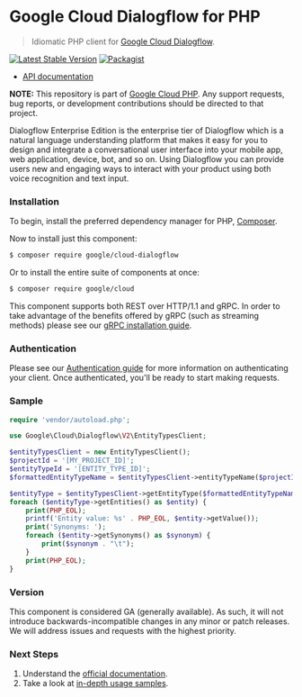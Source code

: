 # Google Cloud Dialogflow for PHP

> Idiomatic PHP client for [Google Cloud Dialogflow](https://cloud.google.com/dialogflow-enterprise/).

[![Latest Stable Version](https://poser.pugx.org/google/cloud-dialogflow/v/stable)](https://packagist.org/packages/google/cloud-dialogflow) [![Packagist](https://img.shields.io/packagist/dm/google/cloud-dialogflow.svg)](https://packagist.org/packages/google/cloud-dialogflow)

* [API documentation](http://googleapis.github.io/google-cloud-php/#/docs/cloud-dialogflow/latest)

**NOTE:** This repository is part of [Google Cloud PHP](https://github.com/googleapis/google-cloud-php). Any
support requests, bug reports, or development contributions should be directed to
that project.

Dialogflow Enterprise Edition is the enterprise tier of Dialogflow which is a natural language understanding platform
that makes it easy for you to design and integrate a conversational user interface into your mobile app, web application,
device, bot, and so on. Using Dialogflow you can provide users new and engaging ways to interact with your product using
both voice recognition and text input.

### Installation

To begin, install the preferred dependency manager for PHP, [Composer](https://getcomposer.org/).

Now to install just this component:

```sh
$ composer require google/cloud-dialogflow
```

Or to install the entire suite of components at once:

```sh
$ composer require google/cloud
```

This component supports both REST over HTTP/1.1 and gRPC. In order to take advantage of the benefits offered by gRPC (such as streaming methods)
please see our [gRPC installation guide](https://cloud.google.com/php/grpc).

### Authentication

Please see our [Authentication guide](https://github.com/googleapis/google-cloud-php/blob/main/AUTHENTICATION.md) for more information
on authenticating your client. Once authenticated, you'll be ready to start making requests.

### Sample

```php
require 'vendor/autoload.php';

use Google\Cloud\Dialogflow\V2\EntityTypesClient;

$entityTypesClient = new EntityTypesClient();
$projectId = '[MY_PROJECT_ID]';
$entityTypeId = '[ENTITY_TYPE_ID]';
$formattedEntityTypeName = $entityTypesClient->entityTypeName($projectId, $entityTypeId);

$entityType = $entityTypesClient->getEntityType($formattedEntityTypeName);
foreach ($entityType->getEntities() as $entity) {
    print(PHP_EOL);
    printf('Entity value: %s' . PHP_EOL, $entity->getValue());
    print('Synonyms: ');
    foreach ($entity->getSynonyms() as $synonym) {
        print($synonym . "\t");
    }
    print(PHP_EOL);
}
```

### Version

This component is considered GA (generally available). As such, it will not introduce backwards-incompatible changes in
any minor or patch releases. We will address issues and requests with the highest priority.

### Next Steps

1. Understand the [official documentation](https://cloud.google.com/dialogflow-enterprise/docs/).
2. Take a look at [in-depth usage samples](https://github.com/GoogleCloudPlatform/php-docs-samples/tree/master/dialogflow).
